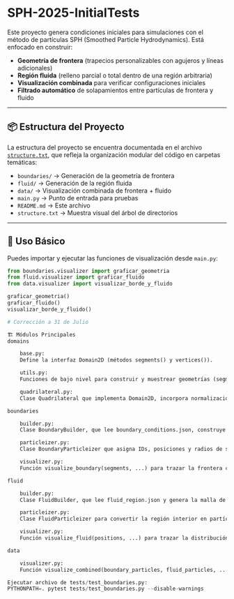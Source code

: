 # SPH-2025-InitialTests

Este proyecto genera condiciones iniciales para simulaciones con el método de partículas SPH (Smoothed Particle Hydrodynamics). Está enfocado en construir:

- **Geometría de frontera** (trapecios personalizables con agujeros y líneas adicionales)
- **Región fluida** (relleno parcial o total dentro de una región arbitraria)
- **Visualización combinada** para verificar configuraciones iniciales
- **Filtrado automático** de solapamientos entre partículas de frontera y fluido

---

## 📦 Estructura del Proyecto

La estructura del proyecto se encuentra documentada en el archivo [`structure.txt`](structure.txt), que refleja la organización modular del código en carpetas temáticas:

- `boundaries/` → Generación de la geometría de frontera  
- `fluid/` → Generación de la región fluida  
- `data/` → Visualización combinada de frontera + fluido  
- `main.py` → Punto de entrada para pruebas  
- `README.md` → Este archivo  
- `structure.txt` → Muestra visual del árbol de directorios  

---

## 🚀 Uso Básico

Puedes importar y ejecutar las funciones de visualización desde `main.py`:

```python
from boundaries.visualizer import graficar_geometria
from fluid.visualizer import graficar_fluido
from data.visualizer import visualizar_borde_y_fluido

graficar_geometria()
graficar_fluido()
visualizar_borde_y_fluido()

# Corrección a 31 de Julio

🏗️ Módulos Principales
domains

    base.py:
    Define la interfaz Domain2D (métodos segments() y vertices()).

    utils.py:
    Funciones de bajo nivel para construir y muestrear geometrías (segmentar lados, crear trapecios, agujeros, líneas).

    quadrilateral.py:
    Clase Quadrilateral que implementa Domain2D, incorpora normalización, agujeros y líneas extra.

boundaries

    builder.py:
    Clase BoundaryBuilder, que lee boundary_conditions.json, construye el Quadrilateral, aplica agujeros/ líneas extra y genera partículas.

    particleizer.py:
    Clase BoundaryParticleizer que asigna IDs, posiciones y radios de suavizado a cada punto de frontera.

    visualizer.py:
    Función visualize_boundary(segments, ...) para trazar la frontera con matplotlib.

fluid

    builder.py:
    Clase FluidBuilder, que lee fluid_region.json y genera la malla de fluido.

    particleizer.py:
    Clase FluidParticleizer para convertir la región interior en partículas SPH.

    visualizer.py:
    Función visualize_fluid(positions, ...) para trazar la distribución de partículas de fluido.

data

    visualizer.py:
    Función visualize_combined(boundary_particles, fluid_particles, ...) para ver ambas colecciones en un solo gráfico.

Ejecutar archivo de tests/test_boundaries.py:
PYTHONPATH=. pytest tests/test_boundaries.py --disable-warnings

